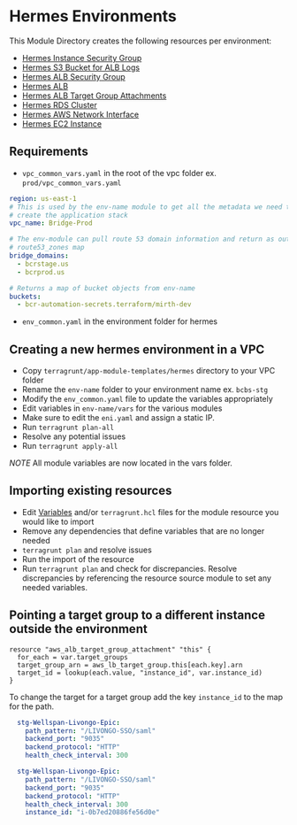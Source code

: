 # Hermes Environments 

This Module Directory creates the following resources per environment:

- [Hermes Instance Security Group](env-name/instance-sg/values.yml) 
- [Hermes S3 Bucket for ALB Logs](env-name/s3/values.yml) 
- [Hermes ALB Security Group](env-name/lb/sg/terragrunt.hcl) 
- [Hermes ALB](env-name/lb/alb/terragrunt.hcl) 
- [Hermes ALB Target Group Attachments](env-name/lb/target-groups/terragrunt.hcl)
- [Hermes RDS Cluster](env-name/rds/values.yml) 
- [Hermes AWS Network Interface](env-name/eni/terragrunt.hcl)
- [Hermes EC2 Instance](env-name/instance/terragrunt.hcl)
 
## Requirements

- `vpc_common_vars.yaml` in the root of the vpc folder ex. `prod/vpc_common_vars.yaml`
```yaml
region: us-east-1
# This is used by the env-name module to get all the metadata we need to know about the VPC to
# create the application stack
vpc_name: Bridge-Prod

# The env-module can pull route 53 domain information and return as output
# route53_zones map
bridge_domains:
  - bcrstage.us
  - bcrprod.us

# Returns a map of bucket objects from env-name
buckets:
  - bcr-automation-secrets.terraform/mirth-dev
```
- `env_common.yaml` in the environment folder for hermes

## Creating a new hermes environment in a VPC

- Copy `terragrunt/app-module-templates/hermes` directory to your VPC folder
- Rename the `env-name` folder to your environment name ex. `bcbs-stg`
- Modify the `env_common.yaml` file  to update the variables appropriately
- Edit variables in `env-name/vars` for the various modules
- Make sure to edit the `eni.yaml` and assign a static IP.
- Run `terragrunt plan-all` 
- Resolve any potential issues
- Run `terragrunt apply-all`

*NOTE* All module variables are now located in the vars folder.

## Importing existing resources 
- Edit [Variables](env-name/vars) and/or `terragrunt.hcl` files for the module resource you would like to import
- Remove any dependencies that define variables that are no longer needed
- `terragrunt plan` and resolve issues
- Run the import of the resource
- Run `terragrunt plan` and check for discrepancies. Resolve discrepancies by referencing the resource source module to set any needed variables.

## Pointing a target group to a different instance outside the environment

```hcl
resource "aws_alb_target_group_attachment" "this" {
  for_each = var.target_groups
  target_group_arn = aws_lb_target_group.this[each.key].arn
  target_id = lookup(each.value, "instance_id", var.instance_id)
}
```

To change the target for a target group add the key `instance_id` to the map for the path. 

```yaml
  stg-Wellspan-Livongo-Epic:
    path_pattern: "/LIVONGO-SSO/saml"
    backend_port: "9035"
    backend_protocol: "HTTP"
    health_check_interval: 300
```

```yaml
  stg-Wellspan-Livongo-Epic:
    path_pattern: "/LIVONGO-SSO/saml"
    backend_port: "9035"
    backend_protocol: "HTTP"
    health_check_interval: 300
    instance_id: "i-0b7ed20886fe56d0e"
```